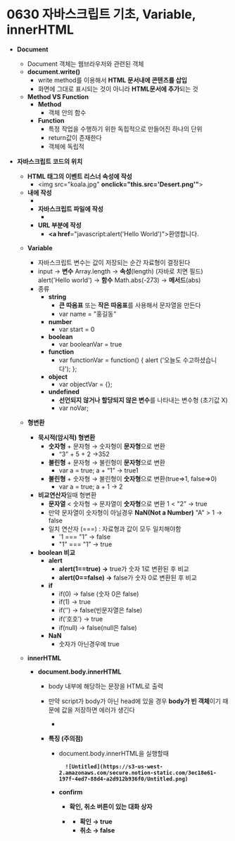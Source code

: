 # 0630 자바스크립트 기초, Variable, innerHTML

- **Document**
    - Document 객체는 웹브라우저와 관련된 객체
    - **document.write()**
        - write method를 이용해서 **HTML 문서내에 콘텐츠를 삽입**
        - 화면에 그대로 표시되는 것이 아니라 **HTML문서에 추가**되는 것
    - **Method VS Function**
        - **Method**
            - 객체 안의 함수
        - **Function**
            - 특정 작업을 수행하기 위한 독힙적으로 만들어진 하나의 단위
            - return값이 존재한다
            - 객체에 독립적
- **자바스크립트 코드의 위치**
    - **HTML 태그의 이벤트 리스너 속성에 작성**
        - <img src="koala.jpg" **onclick="this.src='Desert.png'"**>
    - **<script></script>내에 작성**
        - <script>
             **alert("자바스크립트 안녕");**
        </script>
    - **자바스크립트 파일에 작성**
        - **<script src="welcome.js"></script>**
    - **URL 부분에 작성**
        - **<a href**="javascript:alert('Hello World')">환영합니다.**</a>**
- **Variable**
    - 자바스크립트 변수는 값이 저장되는 순간 자료형이 결정된다
    - input   →   **변수**
    Array.length    →   **속성**(length)  (자바로 치면 필드)
    alert('Hello world')   →   **함수**
    Math.abs(-273)   →  **메서드**(abs)
    - 종류
        - **string**
            - **큰 따옴표** 또는 **작은 따옴표**를 사용해서 문자열을 만든다
            - var name = "홍길동”
        - **number**
            - var start = 0
        - **boolean**
            - var booleanVar = true
        - **function**
            - var functionVar = function() {
                alert ('오늘도 수고하셨습니다');
            };
        - **object**
            - var objectVar = {};
        - **undefined**
            - **선언되지 않거나 할당되지 않은 변수**를 나타내는 변수형 (초기값 X)
            - var noVar;
- **형변환**
    - **묵시적(암시적) 형변환**
        - **숫자형** + 문자형 →  숫자형이 **문자형**으로 변환
            - “3” + 5 + 2  →352
        - **불린형** + 문자형 →  불린형이 **문자형**으로 변환
            - var a = true;
            a + “1” → true1
        - **불린형** + 숫자형 → 불린형이 **숫자형**으로 변환(true=>1, false=>0)
            - var a = true;
            a + 1 → 2
    - **비교연산자**일때 형변환
        - **문자열** < 숫자형  →  문자열이 **숫자형**으로 변환 
        1 < "2”  →  true
        - 만약 문자열이 숫자형이 아닐경우 **NaN(Not a Number)**
        "A" > 1  →  false
        - 일치 연산자 (===)  :  자료형과 값이 모두 일치해야함
            - '1 === "1”   →  false
            - "1" === "1”  →  true
    - **boolean 비교**
        - **alert**
            - **alert(1==true) →** true가 숫자 1로 변환된 후 비교
            - **alert(0==false) →** false가 숫자 0로 변환된 후 비교
        - **if**
            - if(0) → false (숫자 0은 false)
            - if(1) → true
            - if(’’) → false(빈문자열은 false)
            - if(’호호’) → true
            - if(null) → false(null은 false)
        - **NaN**
            - 숫자가 아닌경우에 true
- **innerHTML**
    - **document.body.innerHTML**
        - body 내부에 해당하는 문장을 HTML로 출력
        - 만약 script가 body가 아닌 head에 있을 경우 **body가 빈 객체**이기 때문에 값을 저장하면 에러가 생긴다
            - **<head>**
                <meta charset="UTF-8">
                <title>innerHTML 속성</title>
                <script>
                    **document.body.innerHTML = '안녕하세요?';**
                </script>
            **</head>**
            <body>
            </body>
        - **특징 (주의점)**
            - document.body.innerHTML을 실행할때 **<script> 이전 문장들은 실행되지 않는다**
            - 왜냐하면 document.body.innerHTML은 script에서도 가장 마지막인 코드만 출력한다 (list에 +를 쓰는 이유)
                
                ```java
                body>
                		<p>
                			저는 안보여요
                			Title1 : 간단한 화면 출력
                		</p>
                		<script>
                			var title1 = "대한민국 전국 맛집";
                			var title2 = "지적 대화를 위한 넓고 얕은 지식";
                			var title3 = "베스트셀러 절대로 읽지 말라";
                
                			var list = '';
                			
                			list += "<table>";
                			list += "<caption> 베스트셀러 </caption>";
                			list += "<tbody>";
                			list += "<tr>";
                			list += "<th> 순위 </th>";
                			list += "<th> 제목 </th>";
                			list += "</tr>";
                			list += "<tr> <td> 1 </td> <td> " + title1 + " </td> </tr>";
                			list += "<tr> <td> 2 </td> <td> " + title2 + " </td> </tr>";
                			list += "<tr> <td> 3 </td> <td> " + title3 + " </td> </tr>";
                			list += "</tbody>"
                			list += "</table>"
                			
                			document.body.innerHTML = list;
                		</script>
                		<p>Title2 : 간단한 화면 출력</p>
                	</body>
                ```
                
        - 해결방법
            - <script> 전의 문장까지 나오게 하려면 **document.body.innerHTML += list**;라고 바꿔야한다
            - document.body.innerHTML = **document.body.innerHTML** + list 에서 두번째 **document.body.innerHTML**은 list없이 출력되는 것이기 때문에 <script>전의 문장들이 출력된다.
            
            ```java
            <body>
            		<p>
            			저는 보여요
            			Title1 : 간단한 화면 출력
            		</p>
            		<script>
            			var title1 = "대한민국 전국 맛집";
            			var title2 = "지적 대화를 위한 넓고 얕은 지식";
            			var title3 = "베스트셀러 절대로 읽지 말라";
            
            			var list = '';
            			
            			list += "<table>";
            			list += "<caption> 베스트셀러 </caption>";
            			list += "<tbody>";
            			list += "<tr>";
            			list += "<th> 순위 </th>";
            			list += "<th> 제목 </th>";
            			list += "</tr>";
            			list += "<tr> <td> 1 </td> <td> " + title1 + " </td> </tr>";
            			list += "<tr> <td> 2 </td> <td> " + title2 + " </td> </tr>";
            			list += "<tr> <td> 3 </td> <td> " + title3 + " </td> </tr>";
            			list += "</tbody>";
            			list += "</table>"
            			
            			document.body.innerHTML += list;
            		</script>
            		<p>Title2 : 간단한 화면 출력</p>
            	</body>
            ```
            
- **alert**
    - 확인 버튼이 있는 대화상자
    - <script>
        **alert(**"HTML5 프로그래밍 \n웹사이트로 이동한다")    →  script내부이기 때문에 **\n** 대신에 <br>을 사용하면 안된다
    </script>
        
        ![Untitled](https://s3-us-west-2.amazonaws.com/secure.notion-static.com/3ec18e61-197f-4ed7-88d4-a2d912b936f0/Untitled.png)
        
- **confirm**
    - **확인**, **취소** 버튼이 있는 대화 상자
    - <script>
    var answer = confirm("장바구니로 이동할까요?");
    var list = "Answer = " + answer + "<br>";
    
    if (answer) {
    	list += "<img src= 'image/Desert.jpg' width=300px>";
    } else {
    	**list += "<style>body{background: yellow}</style>";  →  1번째 방법
            document.head.innerHTML = "<style>body{background: yellow}</style>";   →  2번째 방법 (head에 적용)
            document.body.style.background = "yellow";  →  3번째 방법**
    }
    	**document.body.innerHTML = list;**
    </script>
    - 확인 → **true**
    - 취소 → **false**
